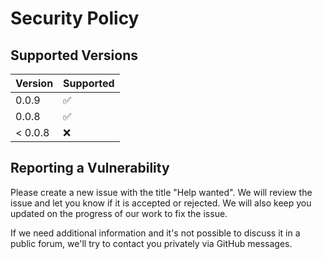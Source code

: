 # Security Policy

## Supported Versions

| Version | Supported          |
|---------|--------------------|
| 0.0.9   | :white_check_mark: |
| 0.0.8   | :white_check_mark: |
| < 0.0.8 | :x:                |

## Reporting a Vulnerability

Please create a new issue with the title "Help wanted". We will review the issue and let you know if it is accepted or
rejected.
We will also keep you updated on the progress of our work to fix the issue.

If we need additional information and it's not possible to discuss it in a public forum, we'll try to contact you
privately via GitHub messages.
